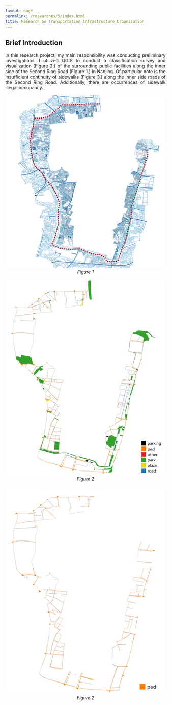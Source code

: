 ```yaml
---
layout: page
permalink: /researches/5/index.html
title: Research on Transportation Infrastructure Urbanization 
---
```


##  Brief Introduction

<p style="text-align: justify;"> 
In this research project, my main responsibility was conducting preliminary investigations. I utilized QGIS to conduct a classification survey and visualization (Figure 2.) of the surrounding public facilities along the inner side of the Second Ring Road (Figure 1.) in Nanjing.
Of particular note is the insufficient continuity of sidewalks (Figure 3.) along the inner side roads of the Second Ring Road. Additionally, there are occurrences of sidewalk illegal occupancy.
</p>

<center>

<img src="/researches/5/e1.png">
<em>Figure 1</em>
<br><br>

<img src="/researches/5/e2.png">
<em>Figure 2</em>
<br><br>

<img src="/researches/5/e3.png">
<em>Figure 2</em>

</center>